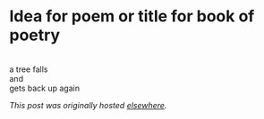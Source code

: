 # Idea for poem or title for book of poetry

<span><br>a tree falls<br>and<br>gets back up again<br></span>


*This post was originally hosted [elsewhere](http://planspace.blogspot.com/2012/04/idea-for-poem-or-title-for-book-of.html).*
